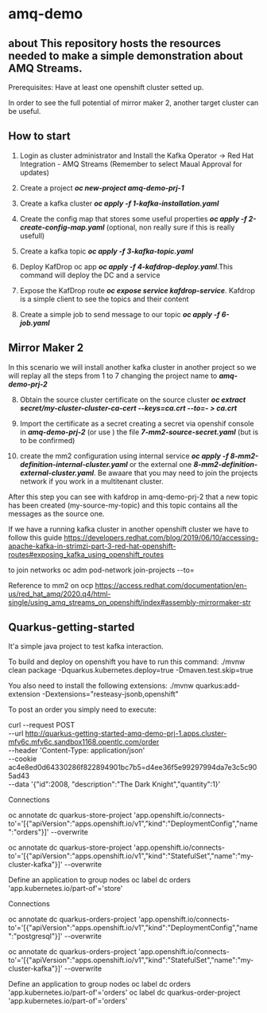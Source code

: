 # amq-demo

## about This repository hosts the resources needed to make a simple demonstration about AMQ Streams.

Prerequisites:
Have at least one openshift cluster setted up. 

In order to see the full potential of mirror maker 2, another target cluster can be useful. 



## How to start

1. Login as cluster administrator and Install the Kafka Operator -> Red Hat Integration - AMQ Streams (Remember to select Maual Approval for updates)

2. Create a project ***oc new-project amq-demo-prj-1*** 

3. Create a kafka cluster ***oc apply -f 1-kafka-installation.yaml***

4. Create the config map that stores some useful properties ***oc apply -f 2-create-config-map.yaml*** (optional, non really sure if this is really usefull)

5. Create a kafka topic ***oc apply -f 3-kafka-topic.yaml***

6. Deploy KafDrop oc app ***oc apply -f 4-kafdrop-deploy.yaml***.This command will deploy the DC and a service

7. Expose the KafDrop route ***oc expose service kafdrop-service***. Kafdrop is a simple client to see the topics and their content

8. Create a simple job to send message to our topic ***oc apply -f 6-job.yaml***


## Mirror Maker 2
In this scenario we will install another kafka cluster in another project so we will replay all the steps from 1 to 7 changing the project name to ***amq-demo-prj-2*** 

8. Obtain the source cluster certificate on the source cluster ***oc extract secret/my-cluster-cluster-ca-cert --keys=ca.crt --to=- > ca.crt***

9. Import the certificate as a secret creating a secret via openshif console in ***amq-demo-prj-2*** (or use ) the file ***7-mm2-source-secret.yaml*** (but is to be confirmed)

10. create the mm2 configuration using internal service ***oc apply -f 8-mm2-definition-internal-cluster.yaml*** or the external one ***8-mm2-definition-external-cluster.yaml***. Be awaare that you may need to join the projects network if you work in a multitenant cluster.

After this step you can see with kafdrop in amq-demo-prj-2 that a new topic has been created (my-source-my-topic) and this topic contains all the messages as the source one. 



If we have a running kafka cluster in another openshift cluster we have to follow this guide https://developers.redhat.com/blog/2019/06/10/accessing-apache-kafka-in-strimzi-part-3-red-hat-openshift-routes#exposing_kafka_using_openshift_routes

to join networks oc adm pod-network join-projects --to=<project1> <project2> <project3>

Reference to mm2 on ocp https://access.redhat.com/documentation/en-us/red_hat_amq/2020.q4/html-single/using_amq_streams_on_openshift/index#assembly-mirrormaker-str


## Quarkus-getting-started

It'a simple java project to test kafka interaction. 


To build and deploy on openshift you have to run this command:
./mvnw clean package -Dquarkus.kubernetes.deploy=true -Dmaven.test.skip=true

You also need to install the following extensions: 
 ./mvnw quarkus:add-extension -Dextensions="resteasy-jsonb,openshift"

 To post an order you simply need to execute: 

 curl --request POST \
  --url http://quarkus-getting-started-amq-demo-prj-1.apps.cluster-mfv6c.mfv6c.sandbox1168.opentlc.com/order \
  --header 'Content-Type: application/json' \
  --cookie ac4e8ed0d64330286f822894901bc7b5=d4ee36f5e99297994da7e3c5c905ad43 \
  --data '{"id":2008, "description":"The Dark Knight","quantity":1}'



Connections

oc annotate dc quarkus-store-project 'app.openshift.io/connects-to'='[{"apiVersion":"apps.openshift.io/v1","kind":"DeploymentConfig","name":"orders"}]' --overwrite

oc annotate dc quarkus-store-project 'app.openshift.io/connects-to'='[{"apiVersion":"apps.openshift.io/v1","kind":"StatefulSet","name":"my-cluster-kafka"}]' --overwrite

Define an application to group nodes
oc label dc orders 'app.kubernetes.io/part-of'='store'

Connections

oc annotate dc quarkus-orders-project 'app.openshift.io/connects-to'='[{"apiVersion":"apps.openshift.io/v1","kind":"DeploymentConfig","name":"postgresql"}]' --overwrite

oc annotate dc quarkus-orders-project 'app.openshift.io/connects-to'='[{"apiVersion":"apps.openshift.io/v1","kind":"StatefulSet","name":"my-cluster-kafka"}]' --overwrite

Define an application to group nodes
oc label dc orders 'app.kubernetes.io/part-of'='orders'
oc label dc quarkus-order-project 'app.kubernetes.io/part-of'='orders'
